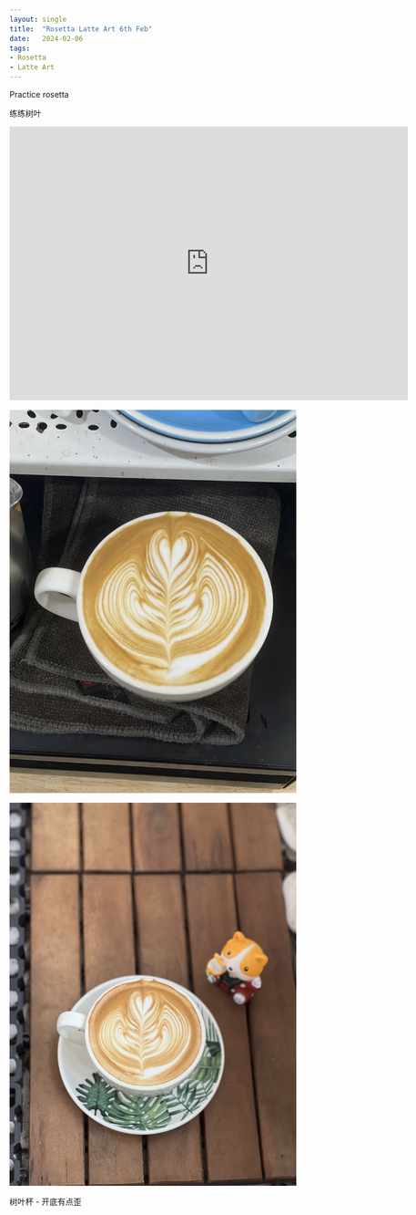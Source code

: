 ```yaml
---
layout: single
title:  "Rosetta Latte Art 6th Feb"
date:   2024-02-06
tags:
- Rosetta
- Latte Art
---
```



Practice rosetta

练练树叶


<div class="embed-container">
  <iframe
      src="https://www.youtube.com/embed/mTziMFORC-E"
      width="700"
      height="480"
      frameborder="0"
      allowfullscreen="true">
  </iframe>
</div>



![](/assets/img/2024/02/06/IMG_3160.jpg)

![](/assets/img/2024/02/06/IMG_3163.jpg)


树叶杯 - 开底有点歪
